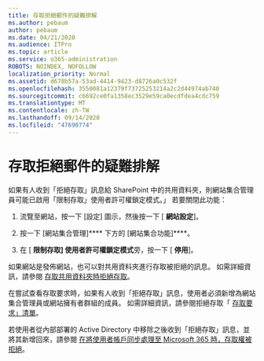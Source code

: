 ```yaml
---
title: 存取拒絕郵件的疑難排解
ms.author: pebaum
author: pebaum
ms.date: 04/21/2020
ms.audience: ITPro
ms.topic: article
ms.service: o365-administration
ROBOTS: NOINDEX, NOFOLLOW
localization_priority: Normal
ms.assetid: d678b57a-53ad-4414-9423-d8726a0c532f
ms.openlocfilehash: 3550081a12379f73725253214a2c2d44974ab740
ms.sourcegitcommit: c6692ce0fa1358ec3529e59ca0ecdfdea4cdc759
ms.translationtype: MT
ms.contentlocale: zh-TW
ms.lasthandoff: 09/14/2020
ms.locfileid: "47690774"
---
```

# <a name="troubleshoot-access-denied-messages"></a>存取拒絕郵件的疑難排解

如果有人收到「拒絕存取」訊息給 SharePoint 中的共用資料夾，則網站集合管理員可能已啟用「限制存取」使用者許可權鎖定模式。」 若要關閉此功能： 
  
1. 流覽至網站，按一下 [設定] 圖示，然後按一下 [ **網站設定**]。
    
2. 按一下 [網站集合管理]**** 下方的 [網站集合功能]****。
    
3. 在 [ **限制存取] 使用者許可權鎖定模式**旁，按一下 [ **停用**]。
    
如果網站是發佈網站，也可以對共用資料夾進行存取被拒絕的訊息。 如需詳細資訊，請參閱 [存取共用資料夾時拒絕存取](https://go.microsoft.com/fwlink/?linkid=2004317)。
  
在嘗試查看存取要求時，如果有人收到「拒絕存取」訊息，使用者必須新增為網站集合管理員或網站擁有者群組的成員。 如需詳細資訊，請參閱拒絕存取「 [存取要求」清單](https://go.microsoft.com/fwlink/?linkid=2004220)。
  
若使用者從內部部署的 Active Directory 中移除之後收到「拒絕存取」訊息，並將其新增回來，請參閱 [在將使用者帳戶同步處理至 Microsoft 365 時，存取權被拒絕](https://go.microsoft.com/fwlink/?linkid=2004318)。
  

